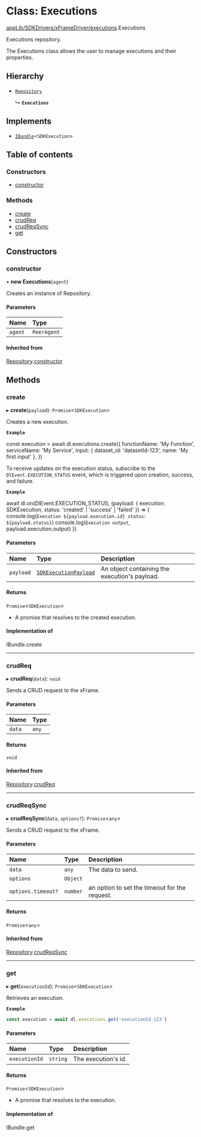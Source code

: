 # Class: Executions

[appLib/SDKDrivers/xFrameDriver/executions](../modules/appLib_SDKDrivers_xFrameDriver_executions.md).Executions

Executions repository.

The Executions class allows the user to manage executions and their properties.

## Hierarchy

- [`Repository`](appLib_SDKDrivers_xFrameDriver_repository.Repository.md)

  ↳ **`Executions`**

## Implements

- [`IBundle`](../interfaces/sdkApi_interfaces_bundles.IBundle.md)<`SDKExecution`\>

## Table of contents

### Constructors

- [constructor](appLib_SDKDrivers_xFrameDriver_executions.Executions.md#constructor)

### Methods

- [create](appLib_SDKDrivers_xFrameDriver_executions.Executions.md#create)
- [crudReq](appLib_SDKDrivers_xFrameDriver_executions.Executions.md#crudreq)
- [crudReqSync](appLib_SDKDrivers_xFrameDriver_executions.Executions.md#crudreqsync)
- [get](appLib_SDKDrivers_xFrameDriver_executions.Executions.md#get)

## Constructors

### constructor

• **new Executions**(`agent`)

Creates an instance of Repository.

#### Parameters

| Name | Type |
| :------ | :------ |
| `agent` | `PeerAgent` |

#### Inherited from

[Repository](appLib_SDKDrivers_xFrameDriver_repository.Repository.md).[constructor](appLib_SDKDrivers_xFrameDriver_repository.Repository.md#constructor)

## Methods

### create

▸ **create**(`payload`): `Promise`<`SDKExecution`\>

Creates a new execution.

**`Example`**

const execution = await dl.executions.create({
 functionName: 'My Function',
 serviceName: 'My Service',
 input: { dataset_id: 'datasetId-123', name: 'My first input' },
})

To receive updates on the execution status, subscribe to the `DlEvent.EXECUTION_STATUS` event, which is triggered upon creation, success, and failure.

**`Example`**

await dl.on(DlEvent.EXECUTION_STATUS, (payload: { execution: SDKExecution, status: 'created' | 'success' | 'failed' }) => {
    console.log(`Execution ${payload.execution.id} status: ${payload.status}`)
    console.log(`Execution output`, payload.execution.output)
})

#### Parameters

| Name | Type | Description |
| :------ | :------ | :------ |
| `payload` | [`SDKExecutionPayload`](../interfaces/sdkApi_interfaces_entities_iExecution.SDKExecutionPayload.md) | An object containing the execution's payload. |

#### Returns

`Promise`<`SDKExecution`\>

- A promise that resolves to the created execution.

#### Implementation of

IBundle.create

___

### crudReq

▸ **crudReq**(`data`): `void`

Sends a CRUD request to the xFrame.

#### Parameters

| Name | Type |
| :------ | :------ |
| `data` | `any` |

#### Returns

`void`

#### Inherited from

[Repository](appLib_SDKDrivers_xFrameDriver_repository.Repository.md).[crudReq](appLib_SDKDrivers_xFrameDriver_repository.Repository.md#crudreq)

___

### crudReqSync

▸ **crudReqSync**(`data`, `options?`): `Promise`<`any`\>

Sends a CRUD request to the xFrame.

#### Parameters

| Name | Type | Description |
| :------ | :------ | :------ |
| `data` | `any` | The data to send. |
| `options` | `Object` |  |
| `options.timeout?` | `number` | an option to set the timeout for the request. |

#### Returns

`Promise`<`any`\>

#### Inherited from

[Repository](appLib_SDKDrivers_xFrameDriver_repository.Repository.md).[crudReqSync](appLib_SDKDrivers_xFrameDriver_repository.Repository.md#crudreqsync)

___

### get

▸ **get**(`executionId`): `Promise`<`SDKExecution`\>

Retrieves an execution.

**`Example`**

```ts
const execution = await dl.executions.get('executionId-123')
```

#### Parameters

| Name | Type | Description |
| :------ | :------ | :------ |
| `executionId` | `string` | The execution's id. |

#### Returns

`Promise`<`SDKExecution`\>

- A promise that resolves to the execution.

#### Implementation of

IBundle.get
